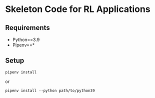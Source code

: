 # Skeleton Code for RL Applications

## Requirements

* Python==3.9
* Pipenv==*

## Setup

`pipenv install`

or 

`pipenv install --python path/to/python39`

